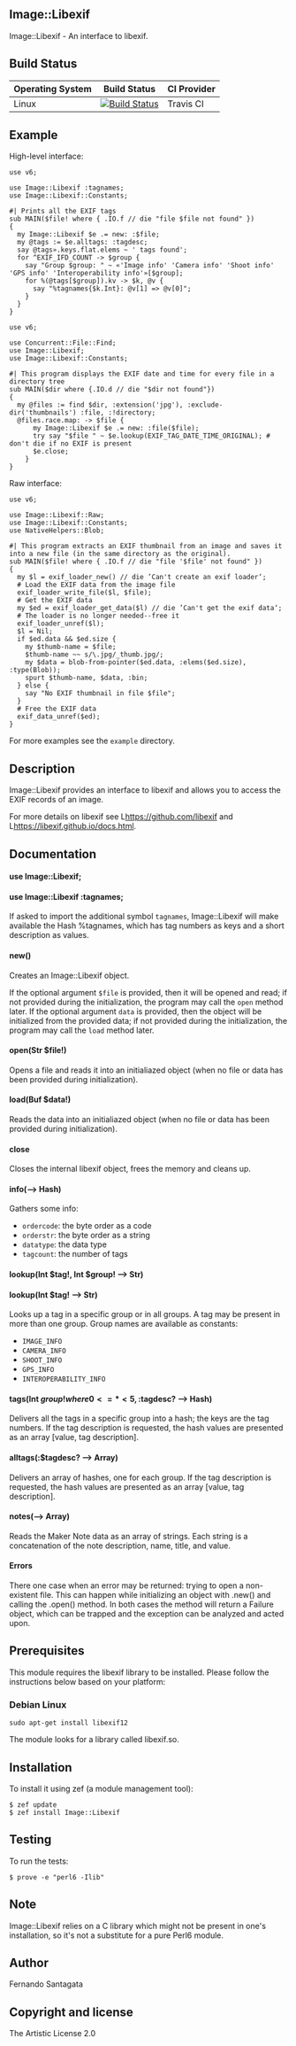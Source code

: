 ## Image::Libexif

Image::Libexif - An interface to libexif.

## Build Status

| Operating System  |   Build Status  | CI Provider |
| ----------------- | --------------- | ----------- |
| Linux             | [![Build Status](https://travis-ci.org/frithnanth/perl6-Image-Libexif.svg?branch=master)](https://travis-ci.org/frithnanth/perl6-Image-Libexif)  | Travis CI |

## Example

High-level interface:

```Perl6
use v6;

use Image::Libexif :tagnames;
use Image::Libexif::Constants;

#| Prints all the EXIF tags
sub MAIN($file! where { .IO.f // die "file $file not found" })
{
  my Image::Libexif $e .= new: :$file;
  my @tags := $e.alltags: :tagdesc;
  say @tags».keys.flat.elems ~ ' tags found';
  for ^EXIF_IFD_COUNT -> $group {
    say "Group $group: " ~ «'Image info' 'Camera info' 'Shoot info' 'GPS info' 'Interoperability info'»[$group];
    for %(@tags[$group]).kv -> $k, @v {
      say "%tagnames{$k.Int}: @v[1] => @v[0]";
    }
  }
}
```

```Perl6
use v6;

use Concurrent::File::Find;
use Image::Libexif;
use Image::Libexif::Constants;

#| This program displays the EXIF date and time for every file in a directory tree
sub MAIN($dir where {.IO.d // die "$dir not found"})
{
  my @files := find $dir, :extension('jpg'), :exclude-dir('thumbnails') :file, :!directory;
  @files.race.map: -> $file {
      my Image::Libexif $e .= new: :file($file);
      try say "$file " ~ $e.lookup(EXIF_TAG_DATE_TIME_ORIGINAL); # don't die if no EXIF is present
      $e.close;
    }
}
```

Raw interface:

```Perl6
use v6;

use Image::Libexif::Raw;
use Image::Libexif::Constants;
use NativeHelpers::Blob;

#| This program extracts an EXIF thumbnail from an image and saves it into a new file (in the same directory as the original).
sub MAIN($file! where { .IO.f // die "file '$file' not found" })
{
  my $l = exif_loader_new() // die ’Can't create an exif loader‘;
  # Load the EXIF data from the image file
  exif_loader_write_file($l, $file);
  # Get the EXIF data
  my $ed = exif_loader_get_data($l) // die ’Can't get the exif data‘;
  # The loader is no longer needed--free it
  exif_loader_unref($l);
  $l = Nil;
  if $ed.data && $ed.size {
    my $thumb-name = $file;
    $thumb-name ~~ s/\.jpg/_thumb.jpg/;
    my $data = blob-from-pointer($ed.data, :elems($ed.size), :type(Blob));
    spurt $thumb-name, $data, :bin;
  } else {
    say "No EXIF thumbnail in file $file";
  }
  # Free the EXIF data
  exif_data_unref($ed);
}
```

For more examples see the `example` directory.

## Description

Image::Libexif provides an interface to libexif and allows you to access the EXIF records of an image.

For more details on libexif see L<https://github.com/libexif> and L<https://libexif.github.io/docs.html>.

## Documentation

#### use Image::Libexif;
#### use Image::Libexif :tagnames;

If asked to import the additional symbol `tagnames`, Image::Libexif will make available the Hash %tagnames, which
has tag numbers as keys and a short description as values.

#### new()
Creates an Image::Libexif object.

If the optional argument `$file` is provided, then it will be opened and read; if not provided
during the initialization, the program may call the `open` method later.
If the optional argument `data` is provided, then the object will be initialized from the provided data; if not
provided during the initialization, the program may call the `load` method later.

#### open(Str $file!)
Opens a file and reads it into an initialiazed object (when no file or data has been provided during initialization).

#### load(Buf $data!)

Reads the data into an initialiazed object (when no file or data has been provided during initialization).

#### close

Closes the internal libexif object, frees the memory and cleans up.

#### info(--> Hash)

Gathers some info:

* `ordercode`: the byte order as a code
* `orderstr`:  the byte order as a string
* `datatype`:  the data type
* `tagcount`:  the number of tags

#### lookup(Int $tag!, Int $group! --> Str)
#### lookup(Int $tag! --> Str)

Looks up a tag in a specific group or in all groups. A tag may be present in more than one group.
Group names are available as constants:

* `IMAGE_INFO`
* `CAMERA_INFO`
* `SHOOT_INFO`
* `GPS_INFO`
* `INTEROPERABILITY_INFO`

#### tags(Int $group! where 0 <= * < 5, :$tagdesc? --> Hash)

Delivers all the tags in a specific group into a hash; the keys are the tag numbers.
If the tag description is requested, the hash values are presented as an array [value, tag description].

#### alltags(:$tagdesc? --> Array)

Delivers an array of hashes, one for each group.
If the tag description is requested, the hash values are presented as an array [value, tag description].

#### notes(--> Array)

Reads the Maker Note data as an array of strings.
Each string is a concatenation of the note description, name, title, and value.

#### Errors

There one case when an error may be returned: trying to open a non-existent file.
This can happen while initializing an object with .new() and calling the .open() method.
In both cases the method will return a Failure object, which can
be trapped and the exception can be analyzed and acted upon.

## Prerequisites
This module requires the libexif library to be installed. Please follow the instructions below based on your platform:

### Debian Linux

```
sudo apt-get install libexif12
```

The module looks for a library called libexif.so.

## Installation

To install it using zef (a module management tool):

```
$ zef update
$ zef install Image::Libexif
```

## Testing

To run the tests:

```
$ prove -e "perl6 -Ilib"
```

## Note

Image::Libexif relies on a C library which might not be present in one's
installation, so it's not a substitute for a pure Perl6 module.

## Author

Fernando Santagata

## Copyright and license

The Artistic License 2.0
